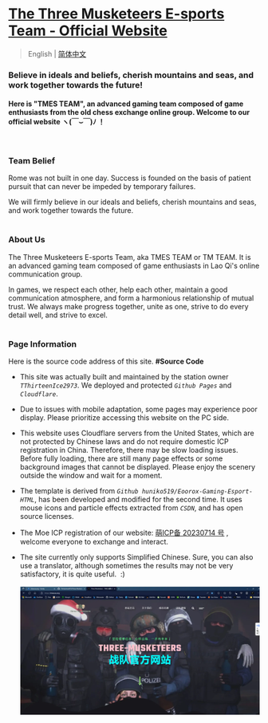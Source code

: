 # [ The Three Musketeers E-sports Team - Official Website ](https://tmes.eu.org/)

> English | [简体中文](README_CN.md) <br>

### Believe in ideals and beliefs, cherish mountains and seas, and work together towards the future!
#### Here is "TMES TEAM", an advanced gaming team composed of game enthusiasts from the old chess exchange online group. Welcome to our official website ヽ(￣⌣￣)ﾉ ！
<br>

### Team Belief
Rome was not built in one day. Success is founded on the basis of patient pursuit that can never be impeded by temporary failures. <br><p></p>We will firmly believe in our ideals and beliefs, cherish mountains and seas, and work together towards the future.<br><br>


### About Us
The Three Musketeers E-sports Team, aka TMES TEAM or TM TEAM. It is an advanced gaming team composed of game enthusiasts in Lao Qi's online communication group.<br><p></p>In games, we respect each other, help each other, maintain a good communication atmosphere, and form a harmonious relationship of mutual trust. We always make progress together, unite as one, strive to do every detail well, and strive to excel.<br><br>


### Page Information
Here is the source code address of this site.  <b> #Source Code</b><br>
- This site was actually built and maintained by the station owner <i>`TThirteenIce2973`</i>. We deployed and protected <i>`Github Pages`</i> and <i>`Cloudflare`</i>.
 
- Due to issues with mobile adaptation, some pages may experience poor display. Please prioritize accessing this website on the PC side.
  
- This website uses Cloudflare servers from the United States, which are not protected by Chinese laws and do not require domestic ICP registration in China. Therefore, there may be slow loading issues. Before fully loading, there are still many page effects or some background images that cannot be displayed. Please enjoy the scenery outside the window and wait for a moment.
 
- The template is derived from <i>`Github huniko519/Eoorox-Gaming-Esport-HTML`</i>, has been developed and modified for the second time. It uses mouse icons and particle effects extracted from <i>`CSDN`</i>, and has open source licenses.<br>

- The Moe ICP registration of our website: [萌ICP备 20230714 号](https://icp.gov.moe/?keyword=20230714) , welcome everyone to exchange and interact.

-  The site currently only supports Simplified Chinese. Sure, you can also use a translator, although sometimes the results may not be very satisfactory, it is quite useful. &nbsp;:)<br><br>
[![Index Preview](img/blog/inner_b1.webp "Index")](https://tmes.eu.org/)
